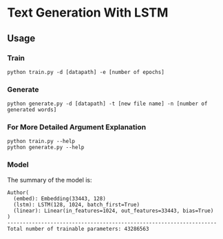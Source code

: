 # Text Generation With LSTM
## Usage
### Train

```console
python train.py -d [datapath] -e [number of epochs]
```

### Generate

```console
python generate.py -d [datapath] -t [new file name] -n [number of generated words]
```

### For More Detailed Argument Explanation 

```console
python train.py --help
python generate.py --help
```

### Model

The summary of the model is:

    Author(
      (embed): Embedding(33443, 128)
      (lstm): LSTM(128, 1024, batch_first=True)
      (linear): Linear(in_features=1024, out_features=33443, bias=True)
    )
    --------------------------------------------------------------------
    Total number of trainable parameters: 43286563

